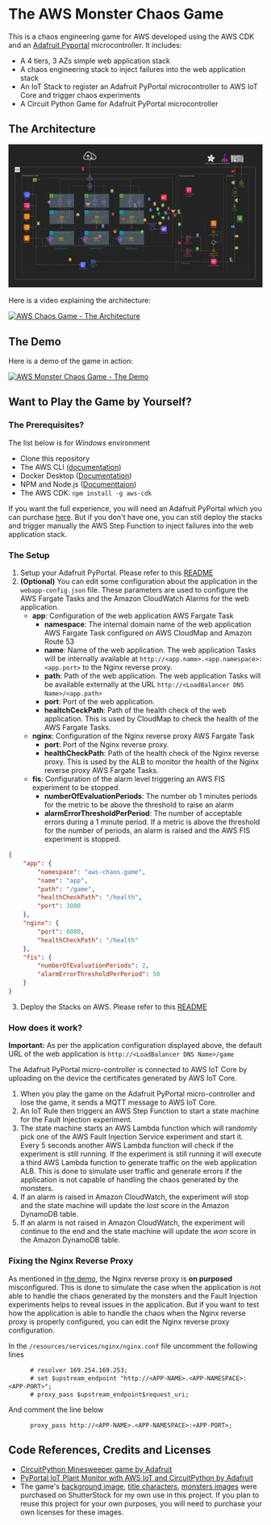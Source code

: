 # The AWS Monster Chaos Game
This is a chaos engineering game for AWS developed using the AWS CDK and an 
[Adafruit Pyportal](https://www.adafruit.com/product/4116) microcontroller. It includes:
* A 4 tiers, 3 AZs simple web application stack
* A chaos engineering stack to inject failures into the web application stack
* An IoT Stack to register an Adafruit PyPortal microcontroller to AWS IoT Core and trigger chaos experiments 
* A Circuit Python Game for Adafruit PyPortal microcontroller

## The Architecture
![](doc/images/aws-chaos-game.jpg)

Here is a video explaining the architecture:

[![AWS Chaos Game - The Architecture](https://img.youtube.com/vi/W8LVIPay63Q/0.jpg)](https://www.youtube.com/watch?v=W8LVIPay63Q)

## The Demo
Here is a demo of the game in action:

[![AWS Monster Chaos Game - The Demo](https://img.youtube.com/vi/YED9DnyLUPM/0.jpg)](https://www.youtube.com/watch?v=YED9DnyLUPM)

## Want to Play the Game by Yourself?
### The Prerequisites?
The list below is for _Windows_ environment
* Clone this repository
* The AWS CLI ([documentation](https://docs.aws.amazon.com/cli/latest/userguide/getting-started-install.html))
* Docker Desktop ([Documentation](https://docs.docker.com/desktop/windows/install/))
* NPM and Node.js ([Documenttaion](https://docs.npmjs.com/downloading-and-installing-node-js-and-npm))
* The AWS CDK: `npm install -g aws-cdk`

If you want the full experience, you will need an Adafruit PyPortal which you can purchase 
[here](https://www.adafruit.com/product/4116). But if you don't have one, you can still deploy the stacks and trigger 
manually the AWS Step Function to inject failures into the web application stack.

### The Setup
1. Setup your Adafruit PyPortal. Please refer to this [README](doc/PYPORTAL.md)
2. __(Optional)__ You can edit some configuration about the application in the `webapp-config.json` file. These 
parameters are used to configure the AWS Fargate Tasks and the Amazon CloudWatch Alarms for the web application.
   * __app__: Configuration of the web application AWS Fargate Task
     * __namespace__: The internal domain name of the web application AWS Fargate Task configured on AWS CloudMap and 
     Amazon Route 53
     * __name__: Name of the web application. The web application Tasks will be internally available at 
     `http://<app.name>.<app.namespace>:<app.port>` to the Nginx reverse proxy.
     * __path__: Path of the web application. The web application Tasks will be available externally at the URL 
     `http://<LoadBalancer DNS Name>/<app.path>`
     * __port__: Port of the web application.
     * __healtchCeckPath__: Path of the health check of the web application. This is used by CloudMap to check the 
     health of the AWS Fargate Tasks.
   * __nginx__: Configuration of the Nginx reverse proxy AWS Fargate Task
     * __port__: Port of the Nginx reverse proxy.
     * __healthCheckPath__: Path of the health check of the Nginx reverse proxy. This is used by the ALB to monitor the
     health of the Nginx reverse proxy AWS Fargate Tasks.
   * __fis__: Configuration of the alarm level triggering an AWS FIS experiment to be stopped.
     * __numberOfEvaluationPeriods__: The number ob 1 minutes periods for the metric to be above the threshold to raise
     an alarm
     * __alarmErrorThresholdPerPeriod__: The number of acceptable errors during a 1 minute period.
   If a metric is above the threshold for the number of periods, an alarm is raised and the AWS FIS experiment is stopped.
```JSON
{
    "app": {
        "namespace": "aws-chaos.game",
        "name": "app",
        "path": "/game",
        "healthCheckPath": "/health",
        "port": 3000
    },
    "nginx": {
        "port": 8080,
        "healthCheckPath": "/health"
    },
    "fis": {
        "numberOfEvaluationPeriods": 2,
        "alarmErrorThresholdPerPeriod": 50
    }
}
```
3. Deploy the Stacks on AWS. Please refer to this [README](doc/CDK.md)

### How does it work?
__Important:__ As per the application configuration displayed above, the default URL of the web application is
`http://<LoadBalancer DNS Name>/game`

The Adafruit PyPortal micro-controller is connected to AWS IoT Core by uploading on the device the certificates 
generated by AWS IoT Core. 
1. When you play the game on the Adafruit PyPortal micro-controller and lose the game, it sends a MQTT message
to AWS IoT Core. 
2. An IoT Rule then triggers an AWS Step Function to start a state machine for the Fault Injection experiment.
3. The state machine starts an AWS Lambda function which will randomly pick one of the AWS Fault Injection Service 
experiment and start it. Every 5 seconds another AWS Lambda function will check if the experiment is still running. If 
the experiment is still running it will execute a third AWS Lambda function to generate traffic on the web application 
ALB. This is done to simulate user traffic and generate errors if the application is not capable of handling the chaos 
generated by the monsters.
4. If an alarm is raised in Amazon CloudWatch, the experiment will stop and the state machine will update the *lost* 
score in the Amazon DynamoDB table.
4. If an alarm is not raised in Amazon CloudWatch, the experiment will continue to the end and the state machine will 
update the *won* score in the Amazon DynamoDB table.

### Fixing the Nginx Reverse Proxy
As mentioned in [the demo](https://www.youtube.com/watch?v=YED9DnyLUPM), the Nginx reverse proxy is __on purposed__ 
misconfigured. This is done to simulate the case when the application is not able to handle the chaos generated by the
monsters and the Fault Injection experiments helps to reveal issues in the application. But if you want to test how
the application is able to handle the chaos when the Nginx reverse proxy is properly configured, you can edit the Nginx 
reverse proxy configuration.

In the `/resources/services/nginx/nginx.conf` file uncomment the following lines
```Nginx
      # resolver 169.254.169.253;
      # set $upstream_endpoint "http://<APP-NAME>.<APP-NAMESPACE>:<APP-PORT>";
      # proxy_pass $upstream_endpoint$request_uri;
```

And comment the line below
```Nginx
      proxy_pass http://<APP-NAME>.<APP-NAMESPACE>:<APP-PORT>;
```

## Code References, Credits and Licenses
* [CircuitPython Minesweeper game by Adafruit](https://learn.adafruit.com/circuitpython-pyportal-minesweeper-game)
* [PyPortal IoT Plant Monitor with AWS IoT and CircuitPython by Adafruit](https://learn.adafruit.com/pyportal-iot-plant-monitor-with-aws-iot-and-circuitpython/aws-iot-setup)
* The game's [background image](https://www.shutterstock.com/image-vector/game-over-pixel-art-design-city-1105567490), [title characters](https://www.shutterstock.com/image-vector/digital-arcade-alphabet-pixel-3d-font-2049132659), [monsters images](https://www.shutterstock.com/image-vector/big-eyed-monsters-horns-expressing-emotions-1913676475) 
were purchased on ShutterStock for my own use in this project. If you plan to reuse this project for your own purposes,
you will need to purchase your own licenses for these images.